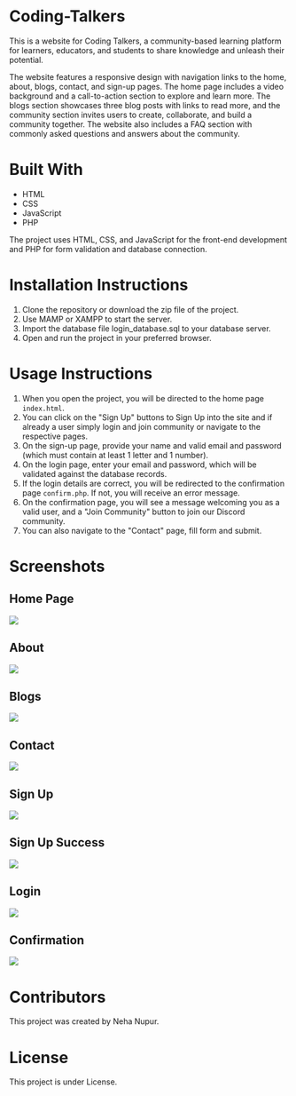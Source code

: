 # Coding-Talkers

This is a website for Coding Talkers, a community-based learning platform for learners, educators, and students to share knowledge and unleash their potential.

The website features a responsive design with navigation links to the home, about, blogs, contact, and sign-up pages. The home page includes a video background and a call-to-action section to explore and learn more. The blogs section showcases three blog posts with links to read more, and the community section invites users to create, collaborate, and build a community together. The website also includes a FAQ section with commonly asked questions and answers about the community.

<h1>Built With</h1>
<ul>
    <li>HTML</li>
    <li>CSS</li>
    <li>JavaScript</li>
    <li>PHP</li>
</ul>

The project uses HTML, CSS, and JavaScript for the front-end development and PHP for form validation and database connection.

<h1>Installation Instructions</h1>
<ol>
  <li>Clone the repository or download the zip file of the project.</li>
  <li>Use MAMP or XAMPP to start the server.</li>
  <li>Import the database file login_database.sql to your database server.</li>
  <li>Open and run the project in your preferred browser.</li>
</ol>

<h1>Usage Instructions</h1>
<ol>
  <li>When you open the project, you will be directed to the home page <code>index.html</code>.</li>
  <li>You can click on the "Sign Up" buttons to Sign Up into the site and if already a user simply login and join community or navigate to the respective pages.</li>
  <li>On the sign-up page, provide your name and valid email and password (which must contain at least 1 letter and 1 number).</li>
  <li>On the login page, enter your email and password, which will be validated against the database records.</li>
  <li>If the login details are correct, you will be redirected to the confirmation page <code>confirm.php</code>. If not, you will receive an error message.</li>
  <li>On the confirmation page, you will see a message welcoming you as a valid user, and a "Join Community" button to join our Discord community.</li>
  <li>You can also navigate to the "Contact" page, fill form and submit.</li>
</ol>


<h1>Screenshots</h1>
<h2>Home Page</h2>
<img src="images\screencapture-localhost-mp-2023-06-01-23_01_53.png">

<h2>About</h2>
<img src="images\screencapture-localhost-mp-about-html-2023-06-01-23_05_04.png">

<h2>Blogs</h2>
<img src="images\screencapture-localhost-mp-blogs-html-2023-06-01-23_06_40.png">

<h2>Contact</h2>
<img src="images\screencapture-localhost-mp-contact-html-2023-06-01-23_07_13.png">

<h2>Sign Up</h2>
<img src="images\screencapture-localhost-mp-signup-html-2023-06-01-23_07_40.png">

<h2>Sign Up Success</h2>
<img src="images\screencapture-localhost-mp-signup-success-html-2023-06-01-23_08_54.png">

<h2>Login</h2>
<img src="images\screencapture-localhost-mp-login-php-2023-06-01-23_09_19.png">

<h2>Confirmation</h2>
<img src="images\screencapture-localhost-mp-confirm-php-2023-06-01-23_09_43.png">


<h1>Contributors</h1>

This project was created by Neha Nupur.


<h1>License</h1>

This project is under License.
